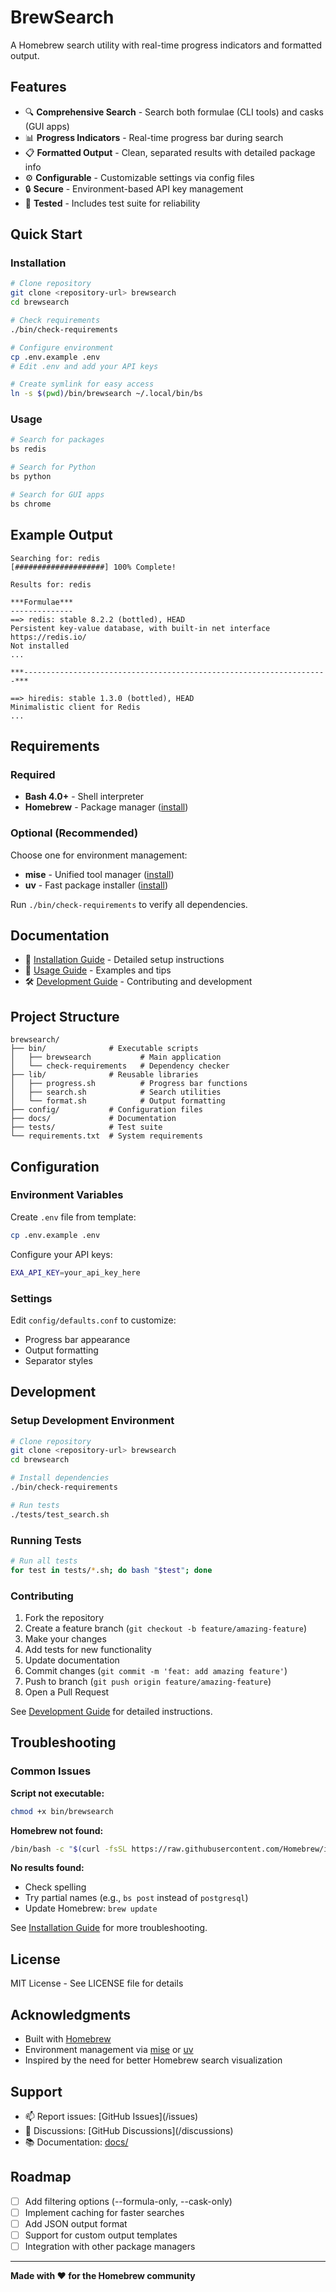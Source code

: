 # BrewSearch

A Homebrew search utility with real-time progress indicators and formatted output.

## Features

- 🔍 **Comprehensive Search** - Search both formulae (CLI tools) and casks (GUI apps)
- 📊 **Progress Indicators** - Real-time progress bar during search
- 📋 **Formatted Output** - Clean, separated results with detailed package info
- ⚙️ **Configurable** - Customizable settings via config files
- 🔒 **Secure** - Environment-based API key management
- 🧪 **Tested** - Includes test suite for reliability

## Quick Start

### Installation

```bash
# Clone repository
git clone <repository-url> brewsearch
cd brewsearch

# Check requirements
./bin/check-requirements

# Configure environment
cp .env.example .env
# Edit .env and add your API keys

# Create symlink for easy access
ln -s $(pwd)/bin/brewsearch ~/.local/bin/bs
```

### Usage

```bash
# Search for packages
bs redis

# Search for Python
bs python

# Search for GUI apps
bs chrome
```

## Example Output

```
Searching for: redis
[####################] 100% Complete!

Results for: redis

***Formulae***
--------------
==> redis: stable 8.2.2 (bottled), HEAD
Persistent key-value database, with built-in net interface
https://redis.io/
Not installed
...

***--------------------------------------------------------------------***

==> hiredis: stable 1.3.0 (bottled), HEAD
Minimalistic client for Redis
...
```

## Requirements

### Required
- **Bash 4.0+** - Shell interpreter
- **Homebrew** - Package manager ([install](https://brew.sh))

### Optional (Recommended)
Choose one for environment management:
- **mise** - Unified tool manager ([install](https://mise.jdx.dev))
- **uv** - Fast package installer ([install](https://docs.astral.sh/uv/))

Run `./bin/check-requirements` to verify all dependencies.

## Documentation

- 📖 [Installation Guide](docs/INSTALLATION.md) - Detailed setup instructions
- 📘 [Usage Guide](docs/USAGE.md) - Examples and tips
- 🛠️ [Development Guide](docs/DEVELOPMENT.md) - Contributing and development

## Project Structure

```
brewsearch/
├── bin/              # Executable scripts
│   ├── brewsearch           # Main application
│   └── check-requirements   # Dependency checker
├── lib/              # Reusable libraries
│   ├── progress.sh          # Progress bar functions
│   ├── search.sh            # Search utilities
│   └── format.sh            # Output formatting
├── config/           # Configuration files
├── docs/             # Documentation
├── tests/            # Test suite
└── requirements.txt  # System requirements
```

## Configuration

### Environment Variables

Create `.env` file from template:
```bash
cp .env.example .env
```

Configure your API keys:
```bash
EXA_API_KEY=your_api_key_here
```

### Settings

Edit `config/defaults.conf` to customize:
- Progress bar appearance
- Output formatting
- Separator styles

## Development

### Setup Development Environment

```bash
# Clone repository
git clone <repository-url> brewsearch
cd brewsearch

# Install dependencies
./bin/check-requirements

# Run tests
./tests/test_search.sh
```

### Running Tests

```bash
# Run all tests
for test in tests/*.sh; do bash "$test"; done
```

### Contributing

1. Fork the repository
2. Create a feature branch (`git checkout -b feature/amazing-feature`)
3. Make your changes
4. Add tests for new functionality
5. Update documentation
6. Commit changes (`git commit -m 'feat: add amazing feature'`)
7. Push to branch (`git push origin feature/amazing-feature`)
8. Open a Pull Request

See [Development Guide](docs/DEVELOPMENT.md) for detailed instructions.

## Troubleshooting

### Common Issues

**Script not executable:**
```bash
chmod +x bin/brewsearch
```

**Homebrew not found:**
```bash
/bin/bash -c "$(curl -fsSL https://raw.githubusercontent.com/Homebrew/install/HEAD/install.sh)"
```

**No results found:**
- Check spelling
- Try partial names (e.g., `bs post` instead of `postgresql`)
- Update Homebrew: `brew update`

See [Installation Guide](docs/INSTALLATION.md) for more troubleshooting.

## License

MIT License - See LICENSE file for details

## Acknowledgments

- Built with [Homebrew](https://brew.sh)
- Environment management via [mise](https://mise.jdx.dev) or [uv](https://docs.astral.sh/uv/)
- Inspired by the need for better Homebrew search visualization

## Support

- 📫 Report issues: [GitHub Issues](<repository-url>/issues)
- 💬 Discussions: [GitHub Discussions](<repository-url>/discussions)
- 📚 Documentation: [docs/](docs/)

## Roadmap

- [ ] Add filtering options (--formula-only, --cask-only)
- [ ] Implement caching for faster searches
- [ ] Add JSON output format
- [ ] Support for custom output templates
- [ ] Integration with other package managers

---

**Made with ❤️ for the Homebrew community**
